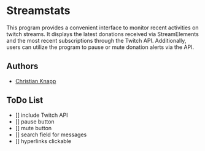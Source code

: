 
# Streamstats

This program provides a convenient interface to monitor recent activities on twitch streams. It displays the latest donations received via StreamElements and the most recent subscriptions through the Twitch API. Additionally, users can utilize the program to pause or mute donation alerts via the API.


## Authors

- [Christian Knapp](https://www.github.com/schmolldechse)


## ToDo List

- [] include Twitch API
- [] pause button
- [] mute button
- [] search field for messages 
- [] hyperlinks clickable
